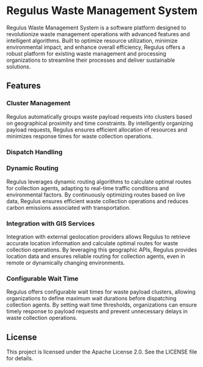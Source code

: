 # Regulus Waste Management System
Regulus Waste Management System is a software platform designed to revolutionize waste management operations with advanced features and intelligent algorithms. Built to optimize resource utilization, minimize environmental impact, and enhance overall efficiency, Regulus offers a robust platform for existing waste management and processing organizations to streamline their processes and deliver sustainable solutions.

## Features
### Cluster Management
Regulus automatically groups waste payload requests into clusters based on geographical proximity and time constraints. By intelligently organizing payload requests, Regulus ensures efficient allocation of resources and minimizes response times for waste collection operations.

### Dispatch Handling

### Dynamic Routing
Regulus leverages dynamic routing algorithms to calculate optimal routes for collection agents, adapting to real-time traffic conditions and environmental factors. By continuously optimizing routes based on live data, Regulus ensures efficient waste collection operations and reduces carbon emissions associated with transportation.

### Integration with GIS Services
Integration with external geolocation providers allows Regulus to retrieve accurate location information and calculate optimal routes for waste collection operations. By leveraging this geographic APIs, Regulus provides location data and ensures reliable routing for collection agents, even in remote or dynamically changing environments.

### Configurable Wait Time
Regulus offers configurable wait times for waste payload clusters, allowing organizations to define maximum wait durations before dispatching collection agents. By setting wait time thresholds, organizations can ensure timely response to payload requests and prevent unnecessary delays in waste collection operations.


## License
This project is licensed under the Apache License 2.0. See the LICENSE file for details.
